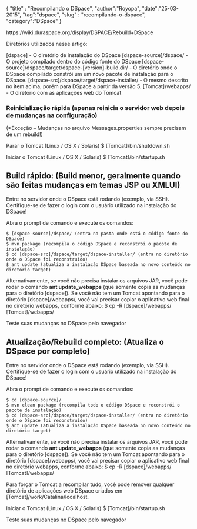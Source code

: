 <p>{
"title" : "Recompilando o DSpace",
"author":"Royopa",
"date":"25-03-2015",
"tag":"dspace",
"slug" : "recompilando-o-dspace",
"category":"DSpace"
}</p>

<p>https://wiki.duraspace.org/display/DSPACE/Rebuild+DSpace</p>

<p>Diretórios utilizados nesse artigo:</p>

<p>[dspace] - O diretório de instalação do DSpace
[dspace-source]/dspace/ - O projeto compilado dentro do código fonte do DSpace
[dspace-source]/dspace/target/dspace-[version]-build.dir/ - O diretório onde o DSpace compilado constrói um um novo pacote de instalação para o DSpace.
[dspace-src]/dspace/target/dspace-installer/ - O mesmo descrito no item acima, porém para DSpace a partir da versão 5.
[Tomcat]/webapps/ - O diretório com as aplicações web do Tomcat</p>

<h3 id="reinicializa%C3%A7%C3%A3o-r%C3%A1pida-apenas-reinicia-o-servidor-web-depois-de-mudan%C3%A7as-na-configura%C3%A7%C3%A3o">Reinicialização rápida (apenas reinicia o servidor web depois de mudanças na configuração)</h3>

<p>(*Exceção – Mudanças no arquivo Messages.properties sempre precisam de um rebuild!)</p>

<p>Parar o Tomcat
(Linux / OS X / Solaris) 
    $ [Tomcat]/bin/shutdown.sh</p>

<p>Iniciar o Tomcat
(Linux / OS X / Solaris) 
    $ [Tomcat]/bin/startup.sh</p>

<h2 id="build-r%C3%A1pido%3A-build-menor%2C-geralmente-quando-s%C3%A3o-feitas-mudan%C3%A7as-em-temas-jsp-ou-xmlui">Build rápido: (Build menor, geralmente quando são feitas mudanças em temas JSP ou XMLUI)</h2>

<p>Entre no servidor onde o DSpace está rodando (exemplo, via SSH). Certifique-se de fazer o login com o usuário utilizado na instalação do DSpace!</p>

<p>Abra o prompt de comando e execute os comandos:</p>

<pre><code>$ [dspace-source]/dspace/ (entra na pasta onde está o código fonte do DSpace)
$ mvn package (recompila o código DSpace e reconstrói o pacote de instalação)
$ cd [dspace-src]/dspace/target/dspace-installer/ (entra no diretório onde o DSpace foi reconstruído)
$ ant update (atualiza a instalação DSpace baseada no novo conteúdo no diretório target)
</code></pre>

<p>Alternativamente, se você não precisa instalar os arquivos JAR, você pode rodar o comando <strong>ant update_webapps</strong> (que somente copia as mudanças para o diretório [dspace]).
Se você não tem um Tomcat apontando para o diretório [dspace]/webapps/, você vai precisar copiar o aplicativo web final no diretório webapps, conforme abaixo:
    $ cp -R [dspace]/webapps/ [Tomcat]/webapps/</p>

<p>Teste suas mudanças no DSpace pelo navegador</p>

<h2 id="atualiza%C3%A7%C3%A3o%2Frebuild-completo%3A-atualiza-o-dspace-por-completo">Atualização/Rebuild completo: (Atualiza o DSpace por completo)</h2>

<p>Entre no servidor onde o DSpace está rodando (exemplo, via SSH). Certifique-se de fazer o login com o usuário utilizado na instalação do DSpace!</p>

<p>Abra o prompt de comando e execute os comandos:</p>

<pre><code>$ cd [dspace-source]/
$ mvn clean package (recompila todo o código DSpace e reconstrói o pacote de instalação)
$ cd [dspace-src]/dspace/target/dspace-installer/ (entra no diretório onde o DSpace foi reconstruído)
$ ant update (atualiza a instalação DSpace baseada no novo conteúdo no diretório target)
</code></pre>

<p>Alternativamente, se você não precisa instalar os arquivos JAR, você pode rodar o comando <strong>ant update_webapps</strong> (que somente copia as mudanças para o diretório [dspace]).
Se você não tem um Tomcat apontando para o diretório [dspace]/webapps/, você vai precisar copiar o aplicativo web final no diretório webapps, conforme abaixo:
    $ cp -R [dspace]/webapps/ [Tomcat]/webapps/</p>

<p>Para forçar o Tomcat a recompilar tudo, você pode remover qualquer diretório de aplicações web DSpace criados em [Tomcat]/work/Catalina/localhost.</p>

<p>Iniciar o Tomcat
(Linux / OS X / Solaris) 
    $ [Tomcat]/bin/startup.sh</p>

<p>Teste suas mudanças no DSpace pelo navegador</p>
